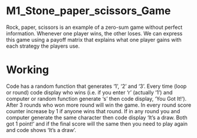 # M1_Stone_paper_scissors_Game
Rock, paper, scissors is an example of a zero-sum game without perfect information. Whenever one player wins, the other loses. We can express this game using a payoff matrix that explains what one player gains with each strategy the players use.

# Working
Code has a random function that generates ‘1’, ‘2’ and ‘3’. Every time (loop or round) code display who wins (i.e. if you enter ‘r’ (actually ‘1’) and computer or random function generate ‘s’ then code display, ‘You Got It!‘). After 3 rounds who won more round will win the game. In every round score counter increase by 1 if anyone wins that round. If in any round you and computer generate the same character then code display ‘It’s a draw. Both got 1 point!‘ and if the final score will the same then you need to play again and code shows ‘It’s a draw’.




